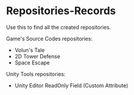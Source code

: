 # Repositories-Records
Use this to find all the created repositories.

Game's Source Codes repositories: <br />
  - Volun's Tale <br />
  - 2D Tower Defense <br />
  - Space Escape <br />

Unity Tools repositories: <br />
  - Unity Editor ReadOnly Field (Custom Attribute)
